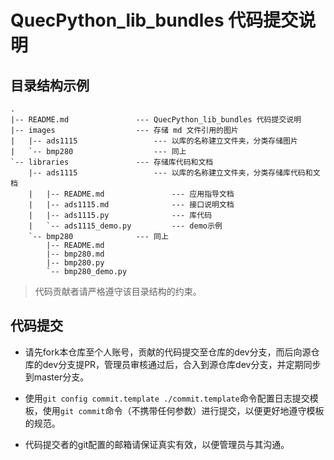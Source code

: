 # QuecPython_lib_bundles 代码提交说明

## 目录结构示例

```
.
|-- README.md               --- QuecPython_lib_bundles 代码提交说明
|-- images                  --- 存储 md 文件引用的图片
|   |-- ads1115                 --- 以库的名称建立文件夹，分类存储图片
|   `-- bmp280                  --- 同上
`-- libraries               --- 存储库代码和文档
    |-- ads1115                 --- 以库的名称建立文件夹，分类存储库代码和文档
    |   |-- README.md               --- 应用指导文档
    |   |-- ads1115.md              --- 接口说明文档
    |   |-- ads1115.py              --- 库代码
    |   `-- ads1115_demo.py         --- demo示例
    `-- bmp280              --- 同上
        |-- README.md
        |-- bmp280.md
        |-- bmp280.py
        `-- bmp280_demo.py
```

> 代码贡献者请严格遵守该目录结构的约束。

## 代码提交

- 请先fork本仓库至个人账号，贡献的代码提交至仓库的dev分支，而后向源仓库的dev分支提PR，管理员审核通过后，合入到源仓库dev分支，并定期同步到master分支。

- 使用`git config commit.template ./commit.template`命令配置日志提交模板，使用`git commit`命令（不携带任何参数）进行提交，以便更好地遵守模板的规范。

- 代码提交者的git配置的邮箱请保证真实有效，以便管理员与其沟通。
